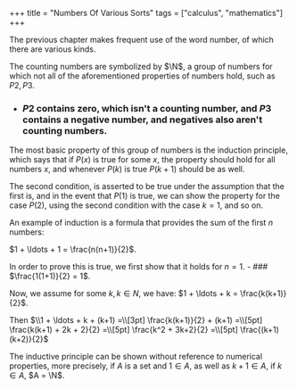 +++
title = "Numbers Of Various Sorts"
tags = ["calculus", "mathematics"]
+++


The previous chapter makes frequent use of the word number, of which there are various kinds.

The counting numbers are symbolized by $\N$, a group of numbers for which not all of the aforementioned properties of numbers hold, such as $P2, P3$.
- ### $P2$ contains zero, which isn't a counting number, and $P3$ contains a negative number, and negatives also aren't counting numbers.

The most basic property of this group of numbers is the induction principle, which says that if $P(x)$ is true for some $x$, the property should hold for all numbers $x$, and whenever $P(k)$ is true $P(k+1)$ should be as well.

The second condition, is asserted to be true under the assumption that the first is, and in the event that $P(1)$ is true, we can show the property for the case $P(2)$, using the second condition with the case $k=1$, and so on.

An example of induction is a formula that provides the sum of the first $n$ numbers:

$1 + \ldots + 1 = \frac{n(n+1)}{2}$.

In order to prove this is true, we first show that it holds for $n=1$.
    - ### $\frac{1(1+1)}{2} = 1$.

Now, we assume for some $k, k \in N$, we have: $1 + \ldots + k = \frac{k(k+1)}{2}$.

Then $\\1 + \ldots + k + (k+1) =\\[3pt] \frac{k(k+1)}{2} + (k+1) =\\[5pt] \frac{k(k+1) + 2k + 2}{2} =\\[5pt]  \frac{k^2 + 3k+2}{2} =\\[5pt] \frac{(k+1)(k+2)}{2}$

The inductive principle can be shown without reference to numerical properties, more precisely, if $A$ is a set and $1 \in A$, as well as $k+1 \in A$, if $k \in A$,  $A = \N$.
